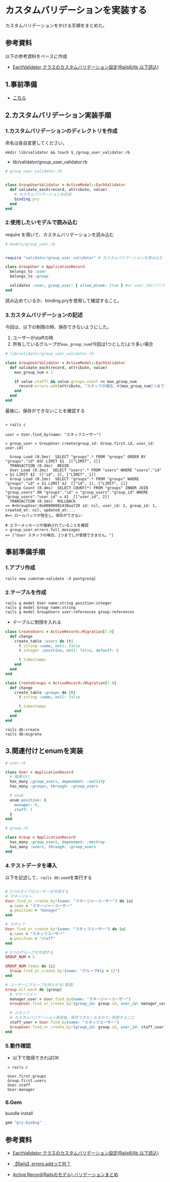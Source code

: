 # カスタムバリデーションを実装する

カスタムバリデーションをかける手順をまとめた。

## 参考資料

以下の参考資料をベースに作成

- [EachValidator クラスのカスタムバリデーション設定(Rails6/lib 以下読込)](https://blog.cloud-acct.com/posts/u-rails-custom-eachvalidator/)

## 1.事前準備
- [こちら](https://github.com/fumi238000/rails-custom-validation/edit/main/README.md#%E4%BA%8B%E5%89%8D%E6%BA%96%E5%82%99%E6%89%8B%E9%A0%86)


## 2.カスタムバリデーション実装手順

### 1.カスタムバリデーションのディレクトリを作成
命名は各自変更してください。

```shell
mkdir lib/validator && touch $_/group_user_validator.rb
```

- lib/validator/group_user_validator.rb

```rb
# group_user_validator.rb


class GroupUserValidator < ActiveModel::EachValidator
  def validate_each(record, attribute, value)
    # カスタムバリデーションを記述
    binding.pry
  end
end

```

### 2.使用したいモデルで読み込む
require を用いて、カスタムバリデーションを読み込む

```rb
# models/group_user.rb


require "validator/group_user_validator" # カスタムバリデーションを読み込む

class GroupUser < ApplicationRecord
  belongs_to :user
  belongs_to :group

  validates :user, group_user: { allow_blank: true } #=> user_idにバリデーションをかける
end

```

読み込めているか、binding.pryを使用して確認すること。

### 3.カスタムバリデーションの記述
今回は、以下の制限の時、保存できないようにした。
1) ユーザーがstaffの時
2) 所有しているグループが`max_group_num`(今回は1つとした)より多い場合


```rb
# lib/validator/group_user_validator.rb

class GroupUserValidator < ActiveModel::EachValidator
  def validate_each(record, attribute, value)
    max_group_num = 1

    if value.staff? && value.groups.count >= max_group_num
      record.errors.add(attribute, "スタッフの場合、#{max_group_num}つまでしか管理できません。")
    end
  end
end


```

最後に、保存ができないことを確認する

```shell

> rails c

user = User.find_by(name: "スタッフユーザー")

> group_user = GroupUser.create(group_id: Group.first.id, user_id: user.id)
  
  Group Load (0.5ms)  SELECT "groups".* FROM "groups" ORDER BY "groups"."id" ASC LIMIT $1  [["LIMIT", 1]]
  TRANSACTION (0.1ms)  BEGIN
  User Load (0.2ms)  SELECT "users".* FROM "users" WHERE "users"."id" = $1 LIMIT $2  [["id", 2], ["LIMIT", 1]]
  Group Load (0.1ms)  SELECT "groups".* FROM "groups" WHERE "groups"."id" = $1 LIMIT $2  [["id", 1], ["LIMIT", 1]]
  Group Count (0.4ms)  SELECT COUNT(*) FROM "groups" INNER JOIN "group_users" ON "groups"."id" = "group_users"."group_id" WHERE "group_users"."user_id" = $1  [["user_id", 2]]
  TRANSACTION (0.1ms)  ROLLBACK
=> #<GroupUser:0x00000001438aa720 id: nil, user_id: 2, group_id: 1, created_at: nil, updated_at:...
#=> ロールバックが発生し、保存ができない

# エラーメッセージが格納されていることを確認
> group_user.errors.full_messages
=> ["User スタッフの場合、1つまでしか管理できません。"]
```



## 事前準備手順
### 1.アプリ作成

```shell
rails new cumstom-validate -d postgresql
```

### 2.テーブルを作成

```
rails g model User name:string position:integer
rails g model Group name:string
rails g model GroupUsers user:references group:references
```

- テーブルに制限を入れる
```rb
class CreateUsers < ActiveRecord::Migration[7.0]
  def change
    create_table :users do |t|
      t.string :name, null: false
      t.integer :position, null: false, default: 0

      t.timestamps
    end
  end
end
```


```rb
class CreateGroups < ActiveRecord::Migration[7.0]
  def change
    create_table :groups do |t|
      t.string :name, null: false

      t.timestamps
    end
  end
end

```

```shell
rails db:create
rails db:migrate
```


## 3.関連付けとenumを実装
```rb
# user.rb

class User < ApplicationRecord
  # 関連付け
  has_many :group_users, dependent: :nullify
  has_many :groups, through: :group_users

  # enum
  enum position: {
    manager: 0,
    staff: 1
  }
end
```

```rb
# group.rb

class Group < ApplicationRecord
  has_many :group_users, dependent: :destroy
  has_many :users, through: :group_users
end

```

### 4.テストデータを導入
以下を記述して、`rails db:seed`を実行する

```rb

# 2つのタイプのユーザーを作成する
# マネージャー
User.find_or_create_by!(name: "マネージャーユーザー") do |u|
  u.name = "マネージャーユーザー"
  u.position = "manager"
end

# スタッフ
User.find_or_create_by!(name: "スタッフユーザー") do |u|
  u.name = "スタッフユーザー"
  u.position = "staff"
end

# 5つのグループを作成する
GROUP_NUM = 5

GROUP_NUM.times do |i|
  Group.find_or_create_by!(name: "グループ#{i + 1}")
end

# ユーザーにグループを持たせる(表現)
Group.all.each do |group|
  # マネージャー
  manager_user = User.find_by(name: "マネージャーユーザー")
  GroupUser.find_or_create_by!(group_id: group.id, user_id: manager_user.id)

  # スタッフ
  # カスタムバリデーション実装後、保存できなくなるので、削除すること
  staff_user = User.find_by(name: "スタッフユーザー")
  GroupUser.find_or_create_by!(group_id: group.id, user_id: staff_user.id)
end

```


### 5.動作確認
- 以下で取得できればOK
```shell
 > rails c

 User.first.groups
 Group.first.users
 User.staff
 User.manager
```

### 6.Gem
bundle install
```rb
gem "pry-byebug"
```


## 参考資料

- [EachValidator クラスのカスタムバリデーション設定(Rails6/lib 以下読込)](https://blog.cloud-acct.com/posts/u-rails-custom-eachvalidator/)

- [【Rails】errors.addって何？](https://qiita.com/yujiG/items/3e34e2e0e7b4120b0584)
- [Active Record(Railsのモデル) バリデーションまとめ](https://morizyun.github.io/ruby/active-record-validation.html#%E3%82%AA%E3%83%AA%E3%82%B8%E3%83%8A%E3%83%AB%E3%81%AE%E3%83%90%E3%83%AA%E3%83%87%E3%83%BC%E3%82%B7%E3%83%A7%E3%83%B3%E3%82%AF%E3%83%A9%E3%82%B9%EF%BC%9Avalidates-with)
